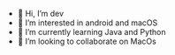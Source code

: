 - 👋 Hi, I’m dev
- 👀 I’m interested in android and macOS
- 🌱 I’m currently learning Java and Python
- 💞️ I’m looking to collaborate on MacOs
